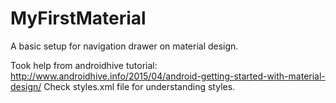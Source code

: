 # MyFirstMaterial
A basic setup for navigation drawer on material design.

Took help from androidhive tutorial: http://www.androidhive.info/2015/04/android-getting-started-with-material-design/
Check styles.xml file for understanding styles.
